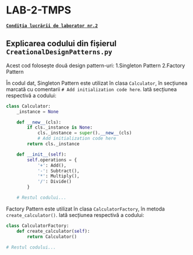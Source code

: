 # LAB-2-TMPS

[**`Condiția lucrării de laborator nr.2`**](https://github.com/MihaiGaidau/TMPS-LABs/blob/9aeeeeb68abfb9d749f7b0c296fb914972139f86/Lab%232/README.md)

## Explicarea codului din fișierul `CreationalDesignPatterns.py`

Acest cod folosește două design pattern-uri:
1.Singleton Pattern
2.Factory Pattern

În codul dat, Singleton Pattern este utilizat în clasa `Calculator`, în secțiunea marcată cu comentarii `# Add initialization code here`. Iată secțiunea respectivă a codului:

```python
class Calculator:
    _instance = None

    def __new__(cls):
        if cls._instance is None:
            cls._instance = super().__new__(cls)
            # Add initialization code here
        return cls._instance

    def __init__(self):
        self.operations = {
            '+': Add(),
            '-': Subtract(),
            '*': Multiply(),
            '/': Divide()
        }

    # Restul codului...
```

Factory Pattern este utilizat în clasa `CalculatorFactory`, în metoda `create_calculator()`. Iată secțiunea respectivă a codului:

```python
class CalculatorFactory:
    def create_calculator(self):
        return Calculator()

# Restul codului...
```
